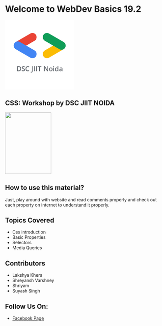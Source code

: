 # Welcome to WebDev Basics 19.2
<img src="DSCJIITNOIDA.png"> 

## CSS: Workshop by DSC JIIT NOIDA
<img src="https://smallimg.pngkey.com/png/small/141-1415392_css3-css-logo-transparent-background.png" width="150px" height="200px">


## How to use this material?
Just, play around with website and read comments properly and check out each property on internet to understand it properly.

## Topics Covered

 - Css introduction
 - Basic Properties
 - Selectors
 - Media Queries
 
 ## Contributors 
  
 - Lakshya Khera
 - Shreyansh Varshney 
 - Shriyam
 - Suyash Singh
 
 ## Follow Us On:
 
 - <a href="[https://m.facebook.com/story.php?story_fbid=2423124684437609&id=356477227769042](https://m.facebook.com/story.php?story_fbid=2423124684437609&id=356477227769042)">Facebook Page</a>
